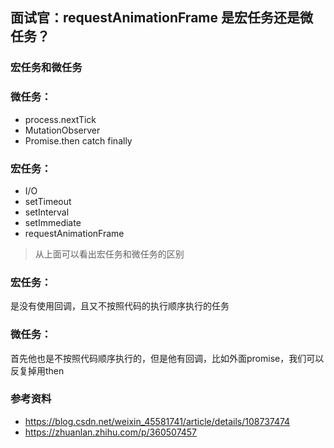 ## 面试官：requestAnimationFrame 是宏任务还是微任务？

### 宏任务和微任务
### 微任务：
* process.nextTick
* MutationObserver
* Promise.then catch finally

### 宏任务：
* I/O
* setTimeout
* setInterval
* setImmediate
* requestAnimationFrame

>从上面可以看出宏任务和微任务的区别
### 宏任务：
是没有使用回调，且又不按照代码的执行顺序执行的任务
### 微任务：
首先他也是不按照代码顺序执行的，但是他有回调，比如外面promise，我们可以反复掉用then

### 参考资料
* https://blog.csdn.net/weixin_45581741/article/details/108737474  
* https://zhuanlan.zhihu.com/p/360507457